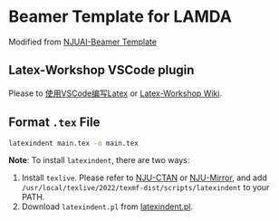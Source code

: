 # Beamer Template for LAMDA

Modified from [NJUAI-Beamer Template](https://github.com/typoverflow/NJUAI-Beamer-Template)

## Latex-Workshop VSCode plugin

Please to [使用VSCode编写Latex](https://zhuanlan.zhihu.com/p/38178015) or [Latex-Workshop Wiki](https://github.com/James-Yu/LaTeX-Workshop/wiki).

## Format `.tex` File

```bash
latexindent main.tex -o main.tex
```

**Note**: To install `latexindent`, there are two ways:

1. Install `texlive`. Please refer to [NJU-CTAN](https://mirror.nju.edu.cn/help/CTAN) or [NJU-Mirror](https://mirrors.nju.edu.cn/CTAN/systems/texlive/tlnet/), and add `/usr/local/texlive/2022/texmf-dist/scripts/latexindent` to your PATH.
2. Download `latexindent.pl` from [latexindent.pl](https://github.com/cmhughes/latexindent.pl).